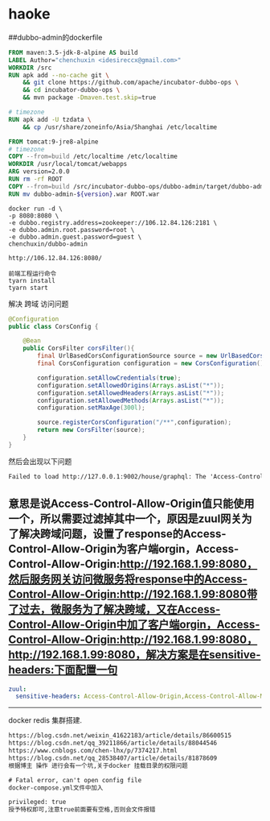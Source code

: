 # haoke
##dubbo-admin的dockerfile
```dockerfile
FROM maven:3.5-jdk-8-alpine AS build
LABEL Author="chenchuxin <idesireccx@gmail.com>"
WORKDIR /src
RUN apk add --no-cache git \
    && git clone https://github.com/apache/incubator-dubbo-ops \
    && cd incubator-dubbo-ops \
    && mvn package -Dmaven.test.skip=true

# timezone    
RUN apk add -U tzdata \
    && cp /usr/share/zoneinfo/Asia/Shanghai /etc/localtime

FROM tomcat:9-jre8-alpine
# timezone
COPY --from=build /etc/localtime /etc/localtime
WORKDIR /usr/local/tomcat/webapps
ARG version=2.0.0
RUN rm -rf ROOT
COPY --from=build /src/incubator-dubbo-ops/dubbo-admin/target/dubbo-admin-${version}.war .
RUN mv dubbo-admin-${version}.war ROOT.war

```
```text
docker run -d \
-p 8080:8080 \
-e dubbo.registry.address=zookeeper://106.12.84.126:2181 \
-e dubbo.admin.root.password=root \
-e dubbo.admin.guest.password=guest \
chenchuxin/dubbo-admin 
```
```text
http://106.12.84.126:8080/
```
```text
前端工程运行命令
tyarn install
tyarn start

```

解决 跨域 访问问题
```java
@Configuration
public class CorsConfig {

    @Bean
    public CorsFilter corsFilter(){
        final UrlBasedCorsConfigurationSource source = new UrlBasedCorsConfigurationSource();
        final CorsConfiguration configuration = new CorsConfiguration();

        configuration.setAllowCredentials(true);
        configuration.setAllowedOrigins(Arrays.asList("*"));
        configuration.setAllowedHeaders(Arrays.asList("*"));
        configuration.setAllowedMethods(Arrays.asList("*"));
        configuration.setMaxAge(300l);

        source.registerCorsConfiguration("/**",configuration);
        return new CorsFilter(source);
    }
}

```
然后会出现以下问题
```html
Failed to load http://127.0.0.1:9002/house/graphql: The 'Access-Control-Allow-Origin' header contains multiple values '*, *', but only one is allowed. Origin 'http://localhost:9000' is therefore not allowed access. Have the server send the header with a valid value, or, if an opaque response serves your needs, set the request's mode to 'no-cors' to fetch the resource with CORS disabled.
```
意思是说Access-Control-Allow-Origin值只能使用一个，所以需要过滤掉其中一个，原因是zuul网关为了解决跨域问题，设置了response的Access-Control-Allow-Origin为客户端orgin，Access-Control-Allow-Origin:http://192.168.1.99:8080，然后服务网关访问微服务将response中的Access-Control-Allow-Origin:http://192.168.1.99:8080带了过去，微服务为了解决跨域，又在Access-Control-Allow-Origin中加了客户端orgin，Access-Control-Allow-Origin:http://192.168.1.99:8080，http://192.168.1.99:8080，解决方案是在sensitive-headers:下面配置一句
--
```yaml
zuul:
  sensitive-headers: Access-Control-Allow-Origin,Access-Control-Allow-Methods #解决跨域获取不到返回值问题
```
---
docker redis 集群搭建.
```html
https://blog.csdn.net/weixin_41622183/article/details/86600515
https://blog.csdn.net/qq_39211866/article/details/88044546
https://www.cnblogs.com/chen-lhx/p/7374217.html
https://blog.csdn.net/qq_28538407/article/details/81878609
根据博主 操作 进行会有一个坑,关于docker 挂载目录的权限问题

# Fatal error, can't open config file
docker-compose.yml文件中加入

privileged: true
授予特权即可,注意true前面要有空格,否则会文件报错
```
